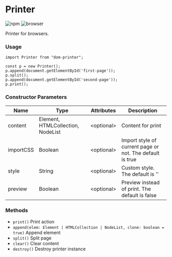 # Printer
![npm](https://img.shields.io/npm/v/dom-printer)
![browser](https://img.shields.io/badge/Browsers-Chrome%2C%20IE9--11%2C%20Edge%2C%20Safari%2C%20Firefox-green)

Printer for browsers.

### Usage
````
import Printer from "dom-printer";

const p = new Printer();
p.append(document.getElementById('first-page'));
p.split();
p.append(document.getElementById('second-page'));
p.print();
````

### Constructor Parameters
Name        | Type                              | Attributes  | Description
------------|-----------------------------------|-------------|-----------------
content     | Element, HTMLCollection, NodeList | <optional\> | Content for print
importCSS   | Boolean                           | <optional\> | Import style of current page or not. The default is true
style       | String                            | <optional\> | Custom style. The default is ''
preview     | Boolean                           | <optional\> | Preview instead of print. The default is false

### Methods
* `print()` Print action
* `append(elem: Element | HTMLCollection | NodeList, clone: boolean = true)` Append element
* `split()` Split page
* `clear()` Clear content
* `destroy()` Destroy printer instance
